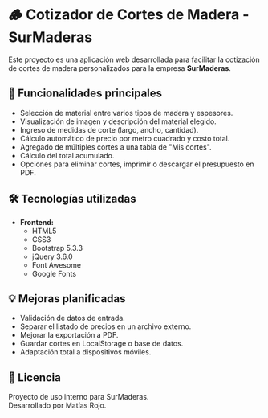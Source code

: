 # 🪵 Cotizador de Cortes de Madera - SurMaderas

Este proyecto es una aplicación web desarrollada para facilitar la cotización de cortes de madera personalizados para la empresa **SurMaderas**.

## 🚀 Funcionalidades principales

- Selección de material entre varios tipos de madera y espesores.
- Visualización de imagen y descripción del material elegido.
- Ingreso de medidas de corte (largo, ancho, cantidad).
- Cálculo automático de precio por metro cuadrado y costo total.
- Agregado de múltiples cortes a una tabla de "Mis cortes".
- Cálculo del total acumulado.
- Opciones para eliminar cortes, imprimir o descargar el presupuesto en PDF.

## 🛠 Tecnologías utilizadas

- **Frontend:**
  - HTML5
  - CSS3
  - Bootstrap 5.3.3
  - jQuery 3.6.0
  - Font Awesome
  - Google Fonts 

## 💡 Mejoras planificadas

- Validación de datos de entrada.
- Separar el listado de precios en un archivo externo.
- Mejorar la exportación a PDF.
- Guardar cortes en LocalStorage o base de datos.
- Adaptación total a dispositivos móviles.



## 📄 Licencia

Proyecto de uso interno para SurMaderas.  
Desarrollado por Matías Rojo.
